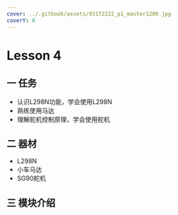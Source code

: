 ```yaml
---
cover: ../.gitbook/assets/93172222_p1_master1200.jpg
coverY: 0
---
```


# Lesson 4

## 一 任务

* 认识L298N功能，学会使用L298N
* 熟练使用马达
* 理解舵机控制原理，学会使用舵机



## 二 器材

* L298N
* 小车马达
* SG90舵机



## 三 模块介绍

